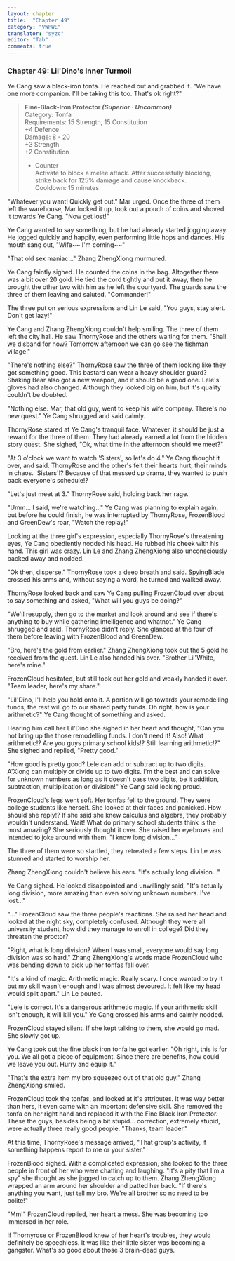 ```yaml
---
layout: chapter
title:  "Chapter 49"
category: "VWPWE"
translator: "syzc"
editor: "Tab"
comments: true
---
```


### Chapter 49: Lil'Dino's Inner Turmoil
 
Ye Cang saw a black-iron tonfa. He reached out and grabbed it. "We have one more companion. I'll be taking this too. That's ok right?"
 
>**Fine-Black-Iron Protector *(Superior · Uncommon)***  
Category: Tonfa   
Requirements: 15 Strength, 15 Constitution   
+4 Defence  
Damage: 8 - 20  
+3 Strength  
+2 Constitution  
>- Counter  
   Activate to block a melee attack. After successfully blocking, strike back for 125% damage and cause knockback.  
   Cooldown: 15 minutes
 
"Whatever you want! Quickly get out." Mar urged. Once the three of them left the warehouse, Mar locked it up, took out a pouch of coins and shoved it towards Ye Cang. "Now get lost!"
 
Ye Cang wanted to say something, but he had already started jogging away. He jogged quickly and happily, even performing little hops and dances. His mouth sang out, "Wife~~ I'm coming~~" 
 
"That old sex maniac..." Zhang ZhengXiong murmured.
 
Ye Cang faintly sighed. He counted the coins in the bag. Altogether there was a bit over 20 gold. He tied the cord tightly and put it away, then he brought the other two with him as he left the courtyard. The guards saw the three of them leaving and saluted. "Commander!"
 
The three put on serious expressions and Lin Le said, "You guys, stay alert. Don't get lazy!"
 
Ye Cang and Zhang ZhengXiong couldn't help smiling. The three of them left the city hall. He saw ThornyRose and the others waiting for them. "Shall we disband for now? Tomorrow afternoon we can go see the fishman village."
 
"There's nothing else?" ThornyRose saw the three of them looking like they got something good. This bastard can wear a heavy shoulder guard? Shaking Bear also got a new weapon, and it should be a good one. Lele's gloves had also changed. Although they looked big on him, but it's quality couldn't be doubted.
 
"Nothing else. Mar, that old guy, went to keep his wife company. There's no new quest." Ye Cang shrugged and said calmly. 
 
ThornyRose stared at Ye Cang's tranquil face. Whatever, it should be just a reward for the three of them. They had already earned a lot from the hidden story quest. She sighed, "Ok, what time in the afternoon should we meet?"
 
"At 3 o'clock we want to watch 'Sisters', so let's do 4." Ye Cang thought it over, and said. ThornyRose and the other's felt their hearts hurt, their minds in chaos. 'Sisters'!? Because of that messed up drama, they wanted to push back everyone's schedule!?
 
"Let's just meet at 3." ThornyRose said, holding back her rage.
 
"Umm... I said, we're watching..." Ye Cang was planning to explain again, but before he could finish, he was interrupted by ThornyRose, FrozenBlood and GreenDew's roar, "Watch the replay!" 
 
Looking at the three girl's expression, especially ThornyRose's threatening eyes, Ye Cang obediently nodded his head. He rubbed his cheek with his hand. This girl was crazy. Lin Le and Zhang ZhengXiong also unconsciously backed away and nodded.
 
"Ok then, disperse." ThornyRose took a deep breath and said. SpyingBlade crossed his arms and, without saying a word, he turned and walked away. 
 
ThornyRose looked back and saw Ye Cang pulling FrozenCloud over about to say something and asked, "What will you guys be doing?"
 
"We'll resupply, then go to the market and look around and see if there's anything to buy while gathering intelligence and whatnot." Ye Cang shrugged and said. ThornyRose didn't reply. She glanced at the four of them before leaving with FrozenBlood and GreenDew.
 
"Bro, here's the gold from earlier." Zhang ZhengXiong took out the 5 gold he received from the quest. Lin Le also handed his over. "Brother Lil'White, here's mine."

 
FrozenCloud hesitated, but still took out her gold and weakly handed it over. "Team leader, here's my share." 
 
"Lil'Dino, I'll help you hold onto it. A portion will go towards your remodelling funds, the rest will go to our shared party funds. Oh right, how is your arithmetic?" Ye Cang thought of something and asked.
 
Hearing him call her Lil'Dino she sighed in her heart and thought, "Can you not bring up the those remodelling funds. I don't need it! Also! What arithmetic!? Are you guys primary school kids!? Still learning arithmetic!?" She sighed and replied, "Pretty good."
 
"How good is pretty good? Lele can add or subtract up to two digits. A'Xiong can multiply or divide up to two digits. I'm the best and can solve for unknown numbers as long as it doesn't pass two digits, be it addition, subtraction, multiplication or division!" Ye Cang said looking proud.
 
FrozenCloud's legs went soft. Her tonfas fell to the ground. They were college students like herself. She looked at their faces and panicked. How should she reply!? If she said she knew calculus and algebra, they probably wouldn't understand. Wait! What do primary school students think is the most amazing? She seriously thought it over. She raised her eyebrows and intended to joke around with them. "I know long division..."
 
The three of them were so startled, they retreated a few steps. Lin Le was stunned and started to worship her.
 
Zhang ZhengXiong couldn't believe his ears. "It's actually long division..."
 
Ye Cang sighed. He looked disappointed and unwillingly said, "It's actually long division, more amazing than even solving unknown numbers. I've lost..."
 
"..." FrozenCloud saw the three people's reactions. She raised her head and looked at the night sky, completely confused. Although they were all university student, how did they manage to enroll in college? Did they threaten the proctor?
 
"Right, what is long division? When I was small, everyone would say long division was so hard." Zhang ZhengXiong's words made FrozenCloud who was bending down to pick up her tonfas fall over.
 
"It's a kind of magic. Arithmetic magic. Really scary. I once wanted to try it but my skill wasn't enough and I was almost devoured. It felt like my head would split apart." Lin Le pouted.
 
"Lele is correct. It's a dangerous arithmetic magic. If your arithmetic skill isn't enough, it will kill you." Ye Cang crossed his arms and calmly nodded.
 
FrozenCloud stayed silent. If she kept talking to them, she would go mad. She slowly got up.
 
Ye Cang took out the fine black iron tonfa he got earlier. "Oh right, this is for you. We all got a piece of equipment. Since there are benefits, how could we leave you out. Hurry and equip it."
 
"That's the extra item my bro squeezed out of that old guy." Zhang ZhengXiong smiled.
 
FrozenCloud took the tonfas, and looked at it's attributes. It was way better than hers, it even came with an important defensive skill. She removed the tonfa on her right hand and replaced it with the Fine Black Iron Protector. These the guys, besides being a bit stupid... correction, extremely stupid, were actually three really good people. "Thanks, team leader."
 
At this time, ThornyRose's message arrived, "That group's activity, if something happens report to me or your sister."
 
FrozenBlood sighed. With a complicated expression, she looked to the three people in front of her who were chatting and laughing. "It's a pity that I'm a spy" she thought as she jogged to catch up to them. Zhang ZhengXiong wrapped an arm around her shoulder and patted her back. "If there's anything you want, just tell my bro. We're all brother so no need to be polite!"  
 
"Mm!" FrozenCloud replied, her heart a mess. She was becoming too immersed in her role.
 
If Thornyrose or FrozenBlood knew of her heart's troubles, they would definitely be speechless. It was like their little sister was becoming a gangster. What's so good about those 3 brain-dead guys.